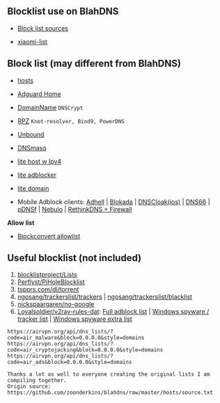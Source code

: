 ## Blocklist use on BlahDNS

* [Block list sources](https://github.com/zoonderkins/blahdns/raw/master/hosts/source.txt)

* [xiaomi-list](https://gist.github.com/232057d3562bffc31daa7739dfdb4469)

## Block list (may different from BlahDNS)

* [hosts](https://oooo.b-cdn.net/blahdns/blahdns_hosts.txt)
  
* [Adguard Home](https://oooo.b-cdn.net/blahdns/blahdns_adguardhome.txt)

* [DomainName](https://oooo.b-cdn.net/blahdns/blahdns_domains.txt) `DNSCrypt`

* [RPZ](https://oooo.b-cdn.net/blahdns/blahdns_rpz.txt) `Knot-resolver, Bind9, PowerDNS`

* [Unbound](https://oooo.b-cdn.net/blahdns/blahdns_unbound.conf) 

* [DNSmasq](https://oooo.b-cdn.net/blahdns/blahdns_dnsmasq.conf)

* [lite host w Ipv4](https://oooo.b-cdn.net/blahdns/lite_host.txt)

* [lite adblocker](https://oooo.b-cdn.net/blahdns/lite_adblocker.txt)

* [lite domain](https://oooo.b-cdn.net/blahdns/lite_domain.txt) 

* Mobile Adblock clients: [Adhell](https://play.google.com/store/apps/details?id=com.getadhell.androidapp&hl=en_US) | [Blokada](https://github.com/blokadaorg/blokada) | [DNSCloak(ios)](https://apps.apple.com/us/app/dnscloak-secure-dns-client/id1452162351) | [DNS66](https://github.com/julian-klode/dns66) | [pDNSf](https://zenz-solutions.de/personaldnsfilter) | [Nebulo](https://github.com/Ch4t4r/Nebulo) | [RethinkDNS + Firewall](https://github.com/celzero/rethink-app)

**Allow list**

* [Blockconvert allowlist](https://raw.githubusercontent.com/mkb2091/blockconvert/master/output/whitelist_domains.txt)

## Useful blocklist (not included) 
1. [blocklistproject/Lists](https://github.com/blocklistproject/Lists)
2. [Perflyst/PiHoleBlocklist](https://github.com/Perflyst/PiHoleBlocklist)
3. [tspprs.com/dl/torrent](https://tspprs.com/dl/torrent)
4. [ngosang/trackerslist/trackers](https://github.com/ngosang/trackerslist/blob/master/trackers_all.txt) | [ngosang/trackerslist/blacklist](https://github.com/ngosang/trackerslist/blob/master/blacklist.txt)
5. [nickspaargaren/no-google](https://raw.githubusercontent.com/nickspaargaren/no-google/master/pihole-google.txt)
6. [Loyalsoldier/v2ray-rules-dat](https://github.com/Loyalsoldier/v2ray-rules-dat/): [Full adblock list](https://raw.githubusercontent.com/Loyalsoldier/v2ray-rules-dat/release/reject-list.txt) | [Windows spyware / tracker list](https://raw.githubusercontent.com/Loyalsoldier/v2ray-rules-dat/release/win-spy.txt) | [Windows spyware extra list](https://raw.githubusercontent.com/Loyalsoldier/v2ray-rules-dat/release/win-extra.txt)

```
https://airvpn.org/api/dns_lists/?code=air_malware&block=0.0.0.0&style=domains
https://airvpn.org/api/dns_lists/?code=air_cryptojacking&block=0.0.0.0&style=domains
https://airvpn.org/api/dns_lists/?code=air_ads&block=0.0.0.0&style=domains

```

```
Thanks a lot as well to everyone creating the original lists I am compiling together.
Origin source: https://github.com/zoonderkins/blahdns/raw/master/hosts/source.txt
```
